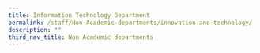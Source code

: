 ```yaml
---
title: Information Technology Department
permalink: /staff/Non-Academic-departments/innovation-and-technology/
description: ""
third_nav_title: Non Academic departments
---
```


